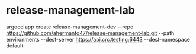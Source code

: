 # release-management-lab

argocd app create release-management-dev --repo https://github.com/ahermanto47/release-management-lab.git --path environments --dest-server https://api.crc.testing:6443 --dest-namespace default